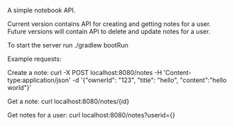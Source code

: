 A simple notebook API.

Current version contains API for creating and getting notes for a user. Future versions will contain API to delete and update notes for a user.

To start the server run
./gradlew bootRun

Example requests:

Create a note:
curl -X POST localhost:8080/notes -H 'Content-type:application/json' -d '{"ownerId": "123", "title": "hello", "content":"hello world"}'

Get a note:
curl localhost:8080/notes/{id}

Get notes for a user:
curl localhost:8080/notes?userid={}
